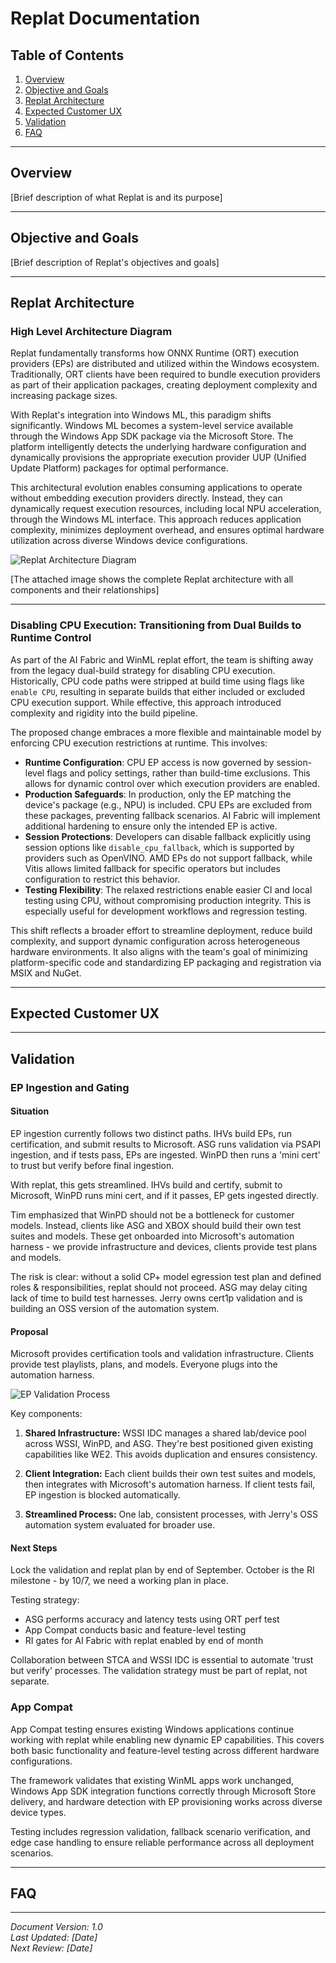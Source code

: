 # Replat Documentation

## Table of Contents
1. [Overview](#overview)
2. [Objective and Goals](#objective-and-goals)
3. [Replat Architecture](#replat-architecture)
4. [Expected Customer UX](#expected-customer-ux)
5. [Validation](#validation)
6. [FAQ](#faq)

---

## Overview

[Brief description of what Replat is and its purpose]

---

## Objective and Goals

[Brief description of Replat's objectives and goals]


---

## Replat Architecture

### High Level Architecture Diagram
Replat fundamentally transforms how ONNX Runtime (ORT) execution providers (EPs) are distributed and utilized within the Windows ecosystem. Traditionally, ORT clients have been required to bundle execution providers as part of their application packages, creating deployment complexity and increasing package sizes.

With Replat's integration into Windows ML, this paradigm shifts significantly. Windows ML becomes a system-level service available through the Windows App SDK package via the Microsoft Store. The platform intelligently detects the underlying hardware configuration and dynamically provisions the appropriate execution provider UUP (Unified Update Platform) packages for optimal performance.

This architectural evolution enables consuming applications to operate without embedding execution providers directly. Instead, they can dynamically request execution resources, including local NPU acceleration, through the Windows ML interface. This approach reduces application complexity, minimizes deployment overhead, and ensures optimal hardware utilization across diverse Windows device configurations.

![Replat Architecture Diagram](replat_arch.png)

[The attached image shows the complete Replat architecture with all components and their relationships]

---

### **Disabling CPU Execution: Transitioning from Dual Builds to Runtime Control**

As part of the AI Fabric and WinML replat effort, the team is shifting away from the legacy dual-build strategy for disabling CPU execution. Historically, CPU code paths were stripped at build time using flags like `enable CPU`, resulting in separate builds that either included or excluded CPU execution support. While effective, this approach introduced complexity and rigidity into the build pipeline.

The proposed change embraces a more flexible and maintainable model by enforcing CPU execution restrictions at runtime. This involves:

- **Runtime Configuration**: CPU EP access is now governed by session-level flags and policy settings, rather than build-time exclusions. This allows for dynamic control over which execution providers are enabled.
- **Production Safeguards**: In production, only the EP matching the device's package (e.g., NPU) is included. CPU EPs are excluded from these packages, preventing fallback scenarios. AI Fabric will implement additional hardening to ensure only the intended EP is active.
- **Session Protections**: Developers can disable fallback explicitly using session options like `disable_cpu_fallback`, which is supported by providers such as OpenVINO. AMD EPs do not support fallback, while Vitis allows limited fallback for specific operators but includes configuration to restrict this behavior.
- **Testing Flexibility**: The relaxed restrictions enable easier CI and local testing using CPU, without compromising production integrity. This is especially useful for development workflows and regression testing.

This shift reflects a broader effort to streamline deployment, reduce build complexity, and support dynamic configuration across heterogeneous hardware environments. It also aligns with the team's goal of minimizing platform-specific code and standardizing EP packaging and registration via MSIX and NuGet.

---

## Expected Customer UX


---

## Validation

### EP Ingestion and Gating

#### Situation

EP ingestion currently follows two distinct paths. IHVs build EPs, run certification, and submit results to Microsoft. ASG runs validation via PSAPI ingestion, and if tests pass, EPs are ingested. WinPD then runs a 'mini cert' to trust but verify before final ingestion.

With replat, this gets streamlined. IHVs build and certify, submit to Microsoft, WinPD runs mini cert, and if it passes, EP gets ingested directly.

Tim emphasized that WinPD should not be a bottleneck for customer models. Instead, clients like ASG and XBOX should build their own test suites and models. These get onboarded into Microsoft's automation harness - we provide infrastructure and devices, clients provide test plans and models.

The risk is clear: without a solid CP+ model egression test plan and defined roles & responsibilities, replat should not proceed. ASG may delay citing lack of time to build test harnesses. Jerry owns cert1p validation and is building an OSS version of the automation system.

#### Proposal

Microsoft provides certification tools and validation infrastructure. Clients provide test playlists, plans, and models. Everyone plugs into the automation harness.

![EP Validation Process](SupportingFiles/Replat_EP_Validation.png)

Key components:

1. **Shared Infrastructure:** WSSI IDC manages a shared lab/device pool across WSSI, WinPD, and ASG. They're best positioned given existing capabilities like WE2. This avoids duplication and ensures consistency.

2. **Client Integration:** Each client builds their own test suites and models, then integrates with Microsoft's automation harness. If client tests fail, EP ingestion is blocked automatically.

3. **Streamlined Process:** One lab, consistent processes, with Jerry's OSS automation system evaluated for broader use.

#### Next Steps

Lock the validation and replat plan by end of September. October is the RI milestone - by 10/7, we need a working plan in place.

Testing strategy:
- ASG performs accuracy and latency tests using ORT perf test
- App Compat conducts basic and feature-level testing  
- RI gates for AI Fabric with replat enabled by end of month

Collaboration between STCA and WSSI IDC is essential to automate 'trust but verify' processes. The validation strategy must be part of replat, not separate.

### App Compat

App Compat testing ensures existing Windows applications continue working with replat while enabling new dynamic EP capabilities. This covers both basic functionality and feature-level testing across different hardware configurations.

The framework validates that existing WinML apps work unchanged, Windows App SDK integration functions correctly through Microsoft Store delivery, and hardware detection with EP provisioning works across diverse device types.

Testing includes regression validation, fallback scenario verification, and edge case handling to ensure reliable performance across all deployment scenarios.


---

## FAQ


---

*Document Version: 1.0*  
*Last Updated: [Date]*  
*Next Review: [Date]*
